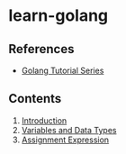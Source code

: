 # learn-golang

## References

- [Golang Tutorial Series](https://www.youtube.com/watch?v=75lJDVT1h0s&list=PLzMcBGfZo4-mtY_SE3HuzQJzuj4VlUG0q)

## Contents

1. [Introduction](https://github.com/xeusteerapat/learn-go-lang/tree/master/01_introduction)
2. [Variables and Data Types](https://github.com/xeusteerapat/learn-go-lang/tree/master/02_variables_data_types)
3. [Assignment Expression](https://github.com/xeusteerapat/learn-go-lang/tree/master/03_assignment_expression)
